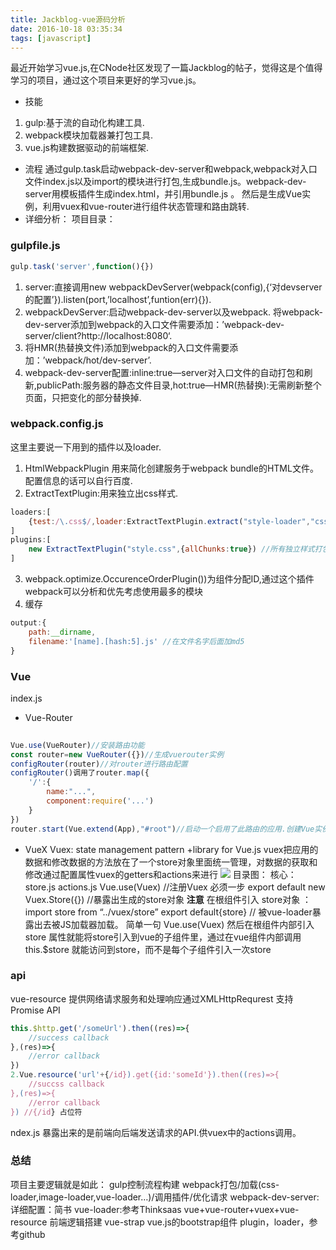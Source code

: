 ```yaml
---
title: Jackblog-vue源码分析
date: 2016-10-18 03:35:34
tags: [javascript]
---
```

最近开始学习vue.js,在CNode社区发现了一篇Jackblog的帖子，觉得这是个值得学习的项目，通过这个项目来更好的学习vue.js。<!--more-->
* 技能
1. gulp:基于流的自动化构建工具.
2. webpack模块加载器兼打包工具.
3. vue.js构建数据驱动的前端框架.
* 流程
通过gulp.task启动webpack-dev-server和webpack,webpack对入口文件index.js以及import的模块进行打包,生成bundle.js。webpack-dev-server用模板插件生成index.html，并引用bundle.js 。
然后是生成Vue实例，利用vuex和vue-router进行组件状态管理和路由跳转.
* 详细分析：
  项目目录：
### gulpfile.js
```javascript	
gulp.task('server',function(){})
```
1. server:直接调用new webpackDevServer(webpack(config),{‘对devserver的配置’}).listen(port,’localhost’,funtion(err){}).
2. webpackDevServer:启动webpack-dev-server以及webpack.
将webpack-dev-server添加到webpack的入口文件需要添加：’webpack-dev-server/client?http://localhost:8080‘.
3. 将HMR(热替换文件)添加到webpack的入口文件需要添加：’webpack/hot/dev-server’.
4. webpack-dev-server配置:inline:true—server对入口文件的自动打包和刷新,publicPath:服务器的静态文件目录,hot:true—HMR(热替换):无需刷新整个页面，只把变化的部分替换掉.
### webpack.config.js
这里主要说一下用到的插件以及loader.
1. HtmlWebpackPlugin 用来简化创建服务于webpack bundle的HTML文件。配置信息的话可以自行百度.
2. ExtractTextPlugin:用来独立出css样式.
```javascript
loaders:[
    {test:/\.css$/,loader:ExtractTextPlugin.extract("style-loader","css-loader")} //第一个参数是经过编译后通过style-loader单独提取出来，第二个参数用来编译代码的loader
]
plugins:[
    new ExtractTextPlugin("style.css",{allChunks:true}) //所有独立样式打包成一个css文件
]
```
3. webpack.optimize.OccurenceOrderPlugin())为组件分配ID,通过这个插件webpack可以分析和优先考虑使用最多的模块
4. 缓存
```javascript
output:{
    path:__dirname,
    filename:'[name].[hash:5].js' //在文件名字后面加md5
}
```
### Vue
index.js
* Vue-Router
```javascript
	
Vue.use(VueRouter)//安装路由功能
const router=new VueRouter({})//生成vuerouter实例
configRouter(router)//对router进行路由配置
configRouter()调用了router.map({
    '/':{
     	name:"...",
       	component:require('...')
    } 
})
router.start(Vue.extend(App),"#root")//启动一个启用了此路由的应用.创建Vue实例(以App为根组件)挂载到id=root的元素上.
```
* VueX
Vuex: state management pattern +library for Vue.js
vuex把应用的数据和修改数据的方法放在了一个store对象里面统一管理，对数据的获取和修改通过配置属性vuex的getters和actions来进行
![](http://of8m1pnnt.bkt.clouddn.com/vuex.png)
目录图：
核心：store.js actions.js
Vue.use(Vuex) //注册Vuex 必须一步
export default new Vuex.Store({}) //暴露出生成的store对象
**注意**
在根组件引入 store对象 ：import store from “../vuex/store”
export default{store} // 被vue-loader暴露出去被JS加载器加载。
简单一句 Vue.use(Vuex) 然后在根组件内部引入 store 属性就能将store引入到vue的子组件里，通过在vue组件内部调用 this.$store 就能访问到store，而不是每个子组件引入一次store
### api
vue-resource 提供网络请求服务和处理响应通过XMLHttpRequrest
支持 Promise API
```javascript
this.$http.get('/someUrl').then((res)=>{
    //success callback
},(res)=>{
    //error callback
})
2.Vue.resource('url'+{/id}).get({id:'someId'}).then((res)=>{
    //succss callback
},(res)=>{
    //error callback
}) //{/id} 占位符
```
ndex.js 暴露出来的是前端向后端发送请求的API.供vuex中的actions调用。

### 总结
项目主要逻辑就是如此：
gulp控制流程构建
webpack打包/加载(css-loader,image-loader,vue-loader…)/调用插件/优化请求
webpack-dev-server:详细配置：简书
vue-loader:参考Thinksaas
vue+vue-router+vuex+vue-resource 前端逻辑搭建
vue-strap vue.js的bootstrap组件
plugin，loader，参考github

